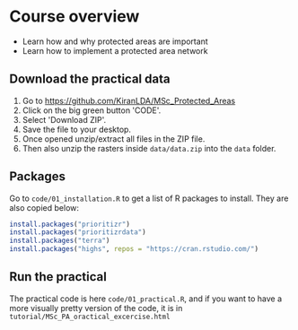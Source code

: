# Course overview

- Learn how and why protected areas are important
- Learn how to implement a protected area network


## Download the practical data

1. Go to https://github.com/KiranLDA/MSc_Protected_Areas
2. Click on the big green button 'CODE'.
3. Select 'Download ZIP'.
4. Save the file to your desktop.
5. Once opened unzip/extract all files in the ZIP file.
6. Then also unzip the rasters inside `data/data.zip` into the `data` folder.

## Packages

Go to `code/01_installation.R` to get a list of R packages to install. They are also copied below:

```r 
install.packages("prioritizr")
install.packages("prioritizrdata")
install.packages("terra")
install.packages("highs", repos = "https://cran.rstudio.com/")
```

## Run the practical 

The practical code is here `code/01_practical.R`, and if you want to have a more visually pretty version of the code, it is in `tutorial/MSc_PA_oractical_excercise.html`